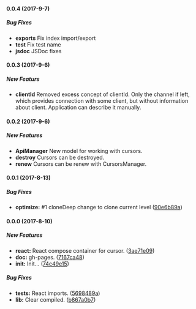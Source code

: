 #### 0.0.4 (2017-9-7)

##### Bug Fixes

* **exports** Fix index import/export
* **test** Fix test name
* **jsdoc** JSDoc fixes

#### 0.0.3 (2017-9-6)

##### New Featurs

* **clientId** Removed excess concept of clientId. Only the channel if left, which provides connection with some client, but without information about client. Application can describe it manually.

#### 0.0.2 (2017-9-6)

##### New Features

* **ApiManager** New model for working with cursors.
* **destroy** Cursors can be destroyed.
* **renew** Cursors can be renew with CursorsManager.

#### 0.0.1 (2017-8-13)

##### Bug Fixes

* **optimize:** #1 cloneDeep change to clone current level ([90e6b89a](https://github.com/AncientSouls/Cursor/commit/90e6b89aa2f77698acdc955269c32b221d3d0e79))

#### 0.0.0 (2017-8-10)

##### New Features

* **react:** React compose container for cursor. ([3ae71e09](https://github.com/AncientSouls/Cursor/commit/3ae71e09678840f6a0aa88601e21aafec823e189))
* **doc:** gh-pages. ([7167ca48](https://github.com/AncientSouls/Cursor/commit/7167ca48543c304b137938ff00e2b58fdafdec56))
* **init:** Init... ([74c49e15](https://github.com/AncientSouls/Cursor/commit/74c49e150707170188210669eac724dff5d3bf4c))

##### Bug Fixes

* **tests:** React imports. ([5698489a](https://github.com/AncientSouls/Cursor/commit/5698489a06c81039909cf67678802f028697c606))
* **lib:** Clear compiled. ([b867a0b7](https://github.com/AncientSouls/Cursor/commit/b867a0b7d02606cd6b3c73fe4e10cbb4f8384506))
